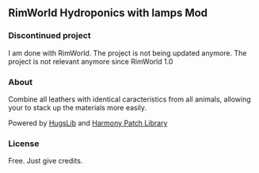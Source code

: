 ## RimWorld Hydroponics with lamps Mod

### Discontinued project

I am done with RimWorld. The project is not being updated anymore.
The project is not relevant anymore since RimWorld 1.0

### About

Combine all leathers with identical caracteristics from all animals, allowing your to stack up the materials more easily.

Powered by [HugsLib](https://github.com/UnlimitedHugs/RimworldHugsLib) and [Harmony Patch Library](https://github.com/pardeike/Harmony)

### License

Free. Just give credits.
